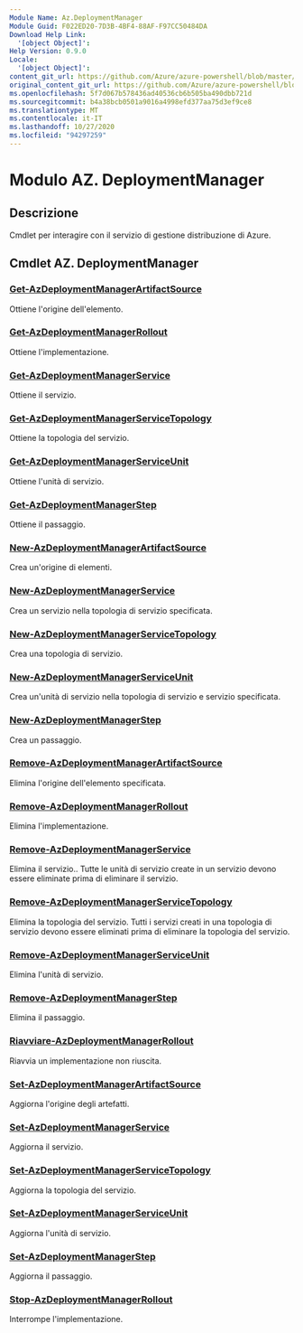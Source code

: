 ```yaml
---
Module Name: Az.DeploymentManager
Module Guid: F022ED20-7D3B-4BF4-88AF-F97CC50484DA
Download Help Link:
  '[object Object]': 
Help Version: 0.9.0
Locale:
  '[object Object]': 
content_git_url: https://github.com/Azure/azure-powershell/blob/master/src/DeploymentManager/DeploymentManager/help/Az.DeploymentManager.md
original_content_git_url: https://github.com/Azure/azure-powershell/blob/master/src/DeploymentManager/DeploymentManager/help/Az.DeploymentManager.md
ms.openlocfilehash: 5f7d067b578436ad40536cb6b505ba490dbb721d
ms.sourcegitcommit: b4a38bcb0501a9016a4998efd377aa75d3ef9ce8
ms.translationtype: MT
ms.contentlocale: it-IT
ms.lasthandoff: 10/27/2020
ms.locfileid: "94297259"
---
```

# Modulo AZ. DeploymentManager
## Descrizione
Cmdlet per interagire con il servizio di gestione distribuzione di Azure.

## Cmdlet AZ. DeploymentManager
### [Get-AzDeploymentManagerArtifactSource](Get-AzDeploymentManagerArtifactSource.md)
Ottiene l'origine dell'elemento.

### [Get-AzDeploymentManagerRollout](Get-AzDeploymentManagerRollout.md)
Ottiene l'implementazione.

### [Get-AzDeploymentManagerService](Get-AzDeploymentManagerService.md)
Ottiene il servizio.

### [Get-AzDeploymentManagerServiceTopology](Get-AzDeploymentManagerServiceTopology.md)
Ottiene la topologia del servizio.

### [Get-AzDeploymentManagerServiceUnit](Get-AzDeploymentManagerServiceUnit.md)
Ottiene l'unità di servizio.

### [Get-AzDeploymentManagerStep](Get-AzDeploymentManagerStep.md)
Ottiene il passaggio.

### [New-AzDeploymentManagerArtifactSource](New-AzDeploymentManagerArtifactSource.md)
Crea un'origine di elementi.

### [New-AzDeploymentManagerService](New-AzDeploymentManagerService.md)
Crea un servizio nella topologia di servizio specificata.

### [New-AzDeploymentManagerServiceTopology](New-AzDeploymentManagerServiceTopology.md)
Crea una topologia di servizio.

### [New-AzDeploymentManagerServiceUnit](New-AzDeploymentManagerServiceUnit.md)
Crea un'unità di servizio nella topologia di servizio e servizio specificata.

### [New-AzDeploymentManagerStep](New-AzDeploymentManagerStep.md)
Crea un passaggio.

### [Remove-AzDeploymentManagerArtifactSource](Remove-AzDeploymentManagerArtifactSource.md)
Elimina l'origine dell'elemento specificata.

### [Remove-AzDeploymentManagerRollout](Remove-AzDeploymentManagerRollout.md)
Elimina l'implementazione.

### [Remove-AzDeploymentManagerService](Remove-AzDeploymentManagerService.md)
Elimina il servizio.. Tutte le unità di servizio create in un servizio devono essere eliminate prima di eliminare il servizio.

### [Remove-AzDeploymentManagerServiceTopology](Remove-AzDeploymentManagerServiceTopology.md)
Elimina la topologia del servizio. Tutti i servizi creati in una topologia di servizio devono essere eliminati prima di eliminare la topologia del servizio.

### [Remove-AzDeploymentManagerServiceUnit](Remove-AzDeploymentManagerServiceUnit.md)
Elimina l'unità di servizio.

### [Remove-AzDeploymentManagerStep](Remove-AzDeploymentManagerStep.md)
Elimina il passaggio.

### [Riavviare-AzDeploymentManagerRollout](Restart-AzDeploymentManagerRollout.md)
Riavvia un implementazione non riuscita.

### [Set-AzDeploymentManagerArtifactSource](Set-AzDeploymentManagerArtifactSource.md)
Aggiorna l'origine degli artefatti.

### [Set-AzDeploymentManagerService](Set-AzDeploymentManagerService.md)
Aggiorna il servizio.

### [Set-AzDeploymentManagerServiceTopology](Set-AzDeploymentManagerServiceTopology.md)
Aggiorna la topologia del servizio.

### [Set-AzDeploymentManagerServiceUnit](Set-AzDeploymentManagerServiceUnit.md)
Aggiorna l'unità di servizio.

### [Set-AzDeploymentManagerStep](Set-AzDeploymentManagerStep.md)
Aggiorna il passaggio.

### [Stop-AzDeploymentManagerRollout](Stop-AzDeploymentManagerRollout.md)
Interrompe l'implementazione.

